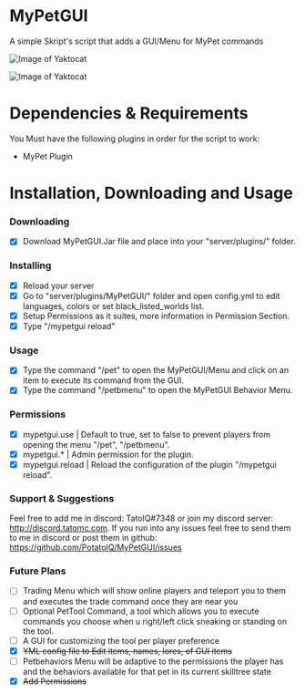 # MyPetGUI
A simple Skript's script that adds a GUI/Menu for MyPet commands

![Image of Yaktocat](https://i.imgur.com/f6vZ2ll.png)

![Image of Yaktocat](https://i.imgur.com/ri8fRyL.png)

# Dependencies & Requirements
You Must have the following plugins in order for the script to work:
* MyPet Plugin


# Installation, Downloading and Usage
### Downloading
- [x] Download MyPetGUI.Jar file and place into your "server/plugins/" folder.

### Installing
- [x] Reload your server
- [x] Go to "server/plugins/MyPetGUI/" folder and open config.yml to edit languages, colors or set black_listed_worlds list.
- [x] Setup Permissions as it suites, more information in Permission Section.
- [x] Type "/mypetgui reload"

### Usage
- [x] Type the command "/pet" to open the MyPetGUI/Menu and click on an item to execute its command from the GUI.
- [x] Type the command "/petbmenu" to open the MyPetGUI Behavior Menu.

### Permissions
- [x] mypetgui.use | Default to true, set to false to prevent players from opening the menu "/pet", "/petbmenu".
- [x] mypetgui.* | Admin permission for the plugin.
- [x] mypetgui.reload | Reload the configuration of the plugin "/mypetgui reload".

### Support & Suggestions
Feel free to add me in discord: TatoIQ#7348 or join my discord server: http://discord.tatomc.com. If you run into any issues feel free to send them to me in discord or post them in github: https://github.com/PotatoIQ/MyPetGUI/issues

### Future Plans
- [ ] Trading Menu which will show online players and teleport you to them and executes the trade command once they are near you
- [ ] Optional PetTool Command, a tool which allows you to execute commands you choose when u right/left click sneaking or standing on the tool.
- [ ] A GUI for customizing the tool per player preference
- [x] ~~YML config file to Edit items, names, lores, of GUI items~~
- [ ] Petbehaviors Menu will be adaptive to the permissions the player has and the behaviors available for that pet in its current skilltree state
- [x] ~~Add Permissions~~
